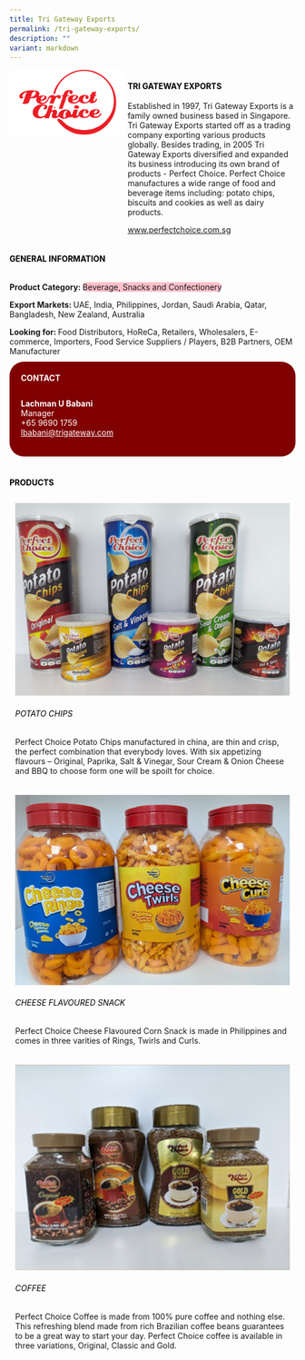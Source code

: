 ```yaml
---
title: Tri Gateway Exports
permalink: /tri-gateway-exports/
description: ""
variant: markdown
---
```

<div class="flex-paragraph">
	<div style="display: flex; flex-wrap: wrap;" class="flex-container">
		<div style="flex: 1 1 40%; display: block;" class="card sgds">
			<img src="/images/Tri%20Gateway%20Exports/tri_gateway_exports_logo.png">
		</div>
		<div style="flex: 1 1 58%; display: block; margin-left: 3px" class="card-sgds">
			<h4 style="text-transform: uppercase; color: black;"><b>Tri Gateway Exports</b></h4>
			<p>Established in 1997, Tri Gateway Exports is a family owned business based in Singapore. Tri Gateway Exports started off as a trading company exporting various products globally. Besides trading, in 2005 Tri Gateway Exports diversified and expanded its business introducing its own brand of products - Perfect Choice. Perfect Choice manufactures a wide range of food and beverage items including: potato chips, biscuits and cookies as well as dairy products.</p>
			<p><a target="_blank" href="https://www.perfectchoice.com.sg">www.perfectchoice.com.sg</a></p>
		</div>
	</div>
</div>

<h4 style="text-transform: uppercase; color: black;">
	<b>General Information</b>
</h4>
<div style="display: flex; flex-wrap: wrap;" class="flex-container">
	<div style="flex: 1 1 65%; display: block; align-self: stretch" class="card sgds">
		<div class="flex-paragraph">
			<p>
				<b>Product Category: </b>
				<span style="background-color: pink; border-radius: 10px;">Beverage, Snacks and Confectionery</span>
			</p>
			<p>
				<b>Export Markets: </b>UAE, India, Philippines, Jordan, Saudi Arabia, Qatar, Bangladesh, New Zealand, Australia
			</p>
			<p style="margin-bottom: 10px;">
				<b>Looking for: </b>Food Distributors, HoReCa, Retailers, Wholesalers, E-commerce, Importers, Food Service Suppliers / Players, B2B Partners, OEM Manufacturer
			</p>
		</div>
	</div>
	<div style="flex: 1 1 35%; padding: 10px; display: block; background-color: maroon; border-radius: 25px; align-self: center;" class="card sgds">
		<h4 style="color: white; margin-top: 10px; margin-left: 10px;">CONTACT</h4>
		<div class="flex-paragraph">
			<p style="padding: 10px; color: white;">
				<b>Lachman U Babani</b>
				<br>Manager<br>+65 9690 1759<br>
				<a style="color: white;" href="mailto:lbabani@trigateway.com">lbabani@trigateway.com</a>
			</p>
		</div>
	</div>
</div>
<br>
<h4 style="text-transform: uppercase; color: black;">
	<b>Products</b>
</h4>
<div style="display: flex; flex-wrap: wrap;">
	<div style="flex: 1 1 47%; margin: 10px; display: block;" class="card sgds">
		<div style="display: block;" class="flex-image">
			<img src="/images/Tri%20Gateway%20Exports/tri_gateway_exports_product_01.jpg">
		</div>
		<div class="flex-paragraph">
			<h6 style="text-transform: uppercase; color: black;">Potato Chips</h6>
			<p>Perfect Choice Potato Chips manufactured in china, are thin and crisp, the perfect combination that everybody loves. With six appetizing flavours – Original, Paprika, Salt &amp; Vinegar, Sour Cream &amp; Onion Cheese and BBQ to choose form one will be spoilt for choice.</p>
		</div>
	</div>
	<div style="flex: 1 1 47%; margin: 10px; display: block;" class="card sgds">
		<div style="display: block;" class="flex-image">
			<img src="/images/Tri%20Gateway%20Exports/tri_gateway_exports_product_02.jpg">
		</div>
		<div class="flex-paragraph">
			<h6 style="text-transform: uppercase; color: black;">Cheese Flavoured Snack</h6>
			<p>Perfect Choice Cheese Flavoured Corn Snack is made in Philippines and comes in three varities of Rings, Twirls and Curls.</p>
		</div>
	</div>
	<div style="flex: 1 1 47%; margin: 10px; display: block;" class="card sgds">
		<div style="display: block;" class="flex-image">
			<img src="/images/Tri%20Gateway%20Exports/tri_gateway_exports_product_03.jpg">
		</div>
		<div class="flex-paragraph">
			<h6 style="text-transform: uppercase; color: black;">Coffee</h6>
			<p>Perfect Choice Coffee is made from 100% pure coffee and nothing else. This refreshing blend made from rich Brazilian coffee beans guarantees to be a great way to start your day. Perfect Choice coffee is available in three variations, Original, Classic and Gold.</p>
		</div>
	</div>
</div>